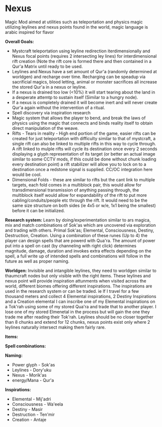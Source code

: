 # Nexus
Magic Mod aimed at utilities such as teleportation and physics magic utilizing leylines and nexus points found in the world, 
magic language is arabic inspired for flavor

<b>Overall Goals:</b>
* Mystcraft teleportation using leyline redirection iterdimensionally and Nexus focal points (requires 2 intersecting ley lines) for interdimensional rift creation (Note the rift core is formed there and then contained in a Qur'a Matrix until ready to be used. 
* Leylines and Nexus have a set amount of Qur'a (randomly determined at worldgen) and recharge over time. Recharging can be speadup via sacrificial magics, blood letting, animal or monster sacrifices all increase the stored Qur'a in a nexus or leyline. 
*  If a nexus is drained too low (<10%) it will start tearing about the land in a desperate attemtp to sustain itself (Similar to a hungry node). 
* If a nexus is completely drained it will become inert and will never create Qur'a again without the intervention of a ritual.
* Spell discovery via inspiration research
* Magic system that allows the player to bend, and break the laws of physics using the magic that connects and binds reality 
itself to obtain direct manipulation of the weave. 
* Rifts - Tears in reality - High end portion of the game, easier rifts can be created for just teleportation with difficulty
similar to that of mystcraft, a single rift can also be linked to multiple rifts in this way to cycle through. A rift linked
to mulple rifts will cycle its destination once every 2 seconds displaying a glyph representation of its target (or better 
an actual image similar to some CCTV mods, if this could be done without chunk loading every destination point) a rift 
stabilizer will allow you to lock on to a destination once a redstone signal is supplied. CC/OC integration here would 
be cool.
* Dimensional Folds - these are similar to rifts but the cant link to multiple targets, each fold comes in a multiblock pair, this would allow for transdimensional transmission of anything passing through, the multiblock itself would allow for expandability of the rift to put more cabling/conduits/people etc through the rift. It would need to be the same size structure on both sides (ie 4x5 or w/e, 1x1 being the smallest) before it can be initialized. 

<b>Research system:</b>
Learn by doing/experimentation similar to ars magica, mix and match combinations of Sok'as which are uncovered via 
exploration and trading with others. Primal Sok'as; Elemental, Consciousness, Destiny, Destruction, Creation. Using a 
combination of these runes (Up to 4) the player can design spells that are powerd with Qua'ra. The amount of power put 
into a spell on cast (by channeling with right click) determines magnitude, damage, duration and invokes extra effects
depending on the spell, a full write up of intended spells and combinations will follow in the future as well as proper 
naming.

<b>Worldgen:</b>
Invisible and intangible leylines, they need to worldgen similar to thaumcraft nodes but only visible with the right items. These leylines and nexus point will provide inspiration attunments when visited across the world, different biomes offering 
different inspirations. The inspirations are used in the research system or can be traded. ie If I travel for a few 
thousand meters and collect 4 Elemental inspirations, 2 Destiny Inspirations and a Creation elemental I can inscribe 
one of my Elemental inspirations on a Tok'rah using some of my stored Qua'ra and trade that to another player. I lose 
one of my stored Elmenetal in the process but will gain the one they trade me after reading their Tok'rah.
Leylines should be no closer together than 8 chunks and extend for 12 chunks, nexus points exist only where 2 leylines naturally intersect making them fairly rare.

<b>Items:</b>

<b>Spell combinations:</b>


<b>Naming:</b> 
* Power glyph - Sok'as
* Leylines - Dory'uku
* Nexus - Morik'as
* energy/Mana - Qur'a


<b>Inspirations:</b> 
* Elemental - Mij'adri
* Consciousness - Wa'eela
* Destiny - Masir
* Destruction - Ten'mir
* Creation - Antaje
